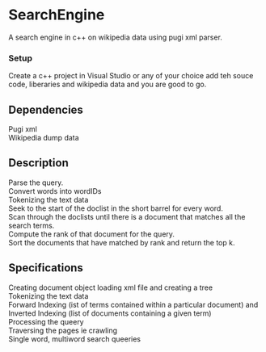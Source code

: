 # SearchEngine
A search engine in c++ on wikipedia data using pugi xml parser.
### Setup
Create a c++ project in Visual Studio or any of your choice add teh souce code, liberaries and wikipedia data and you are good to go.

## Dependencies
Pugi xml</br>
Wikipedia dump data</br>

## Description
Parse the query.</br>
Convert words into wordIDs</br>
Tokenizing the text data</br>
Seek to the start of the doclist in the short barrel for every word.</br>
Scan through the doclists until there is a document that matches all the search terms.</br>
Compute the rank of that document for the query.</br>
Sort the documents that have matched by rank and return the top k.</br>

## Specifications 
Creating document object loading xml file and creating a tree</br>
Tokenizing the text data</br>
Forward Indexing (ist of terms contained within a particular document) and Inverted Indexing (list of documents containing a given term)</br>
Processing the queery</br>
Traversing the pages ie crawling</br>
Single word, multiword search queeries</br>

